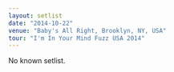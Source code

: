 ```yaml
---
layout: setlist
date: "2014-10-22"
venue: "Baby's All Right, Brooklyn, NY, USA"
tour: "I'm In Your Mind Fuzz USA 2014"
---
```


No known setlist.
